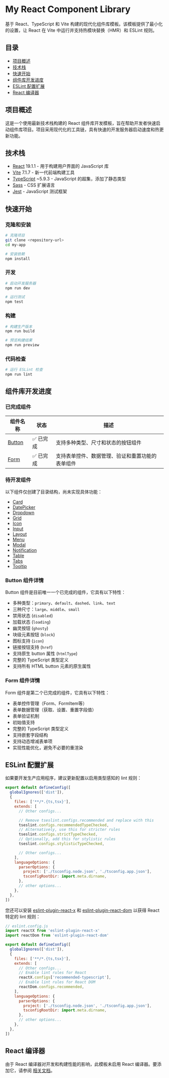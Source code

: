 # My React Component Library

基于 React、TypeScript 和 Vite 构建的现代化组件库模板。该模板提供了最小化的设置，让 React 在 Vite 中运行并支持热模块替换（HMR）和 ESLint 规则。

## 目录

- [项目概述](#项目概述)
- [技术栈](#技术栈)
- [快速开始](#快速开始)
- [组件库开发进度](#组件库开发进度)
- [ESLint 配置扩展](#eslint-配置扩展)
- [React 编译器](#react-编译器)

## 项目概述

这是一个使用最新技术栈构建的 React 组件库开发模板，旨在帮助开发者快速启动组件库项目。项目采用现代化的工具链，具有快速的开发服务器启动速度和热更新功能。

## 技术栈

- [React](https://react.dev/) 19.1.1 - 用于构建用户界面的 JavaScript 库
- [Vite](https://vitejs.dev/) 7.1.7 - 新一代前端构建工具
- [TypeScript](https://www.typescriptlang.org/) ~5.9.3 - JavaScript 的超集，添加了静态类型
- [Sass](https://sass-lang.com/) - CSS 扩展语言
- [Jest](https://jestjs.io/) - JavaScript 测试框架

## 快速开始

### 克隆和安装

```bash
# 克隆项目
git clone <repository-url>
cd my-app

# 安装依赖
npm install
```

### 开发

```bash
# 启动开发服务器
npm run dev

# 运行测试
npm test
```

### 构建

```bash
# 构建生产版本
npm run build

# 预览构建结果
npm run preview
```

### 代码检查

```bash
# 运行 ESLint 检查
npm run lint
```

## 组件库开发进度

### 已完成组件

| 组件名称 | 状态 | 描述 |
|---------|------|------|
| [Button](./src/components/button) | ✅ 已完成 | 支持多种类型、尺寸和状态的按钮组件 |
| [Form](./src/components/form) | ✅ 已完成 | 支持表单控件、数据管理、验证和重置功能的表单组件 |

### 待开发组件

以下组件仅创建了目录结构，尚未实现具体功能：

- [Card](./src/components/card)
- [DatePicker](./src/components/date-picker)
- [Dropdown](./src/components/dropdown)
- [Grid](./src/components/grid)
- [Icon](./src/components/icon)
- [Input](./src/components/input)
- [Layout](./src/components/layout)
- [Menu](./src/components/menu)
- [Modal](./src/components/modal)
- [Notification](./src/components/notification)
- [Table](./src/components/table)
- [Tabs](./src/components/tabs)
- [Tooltip](./src/components/tooltip)

### Button 组件详情

Button 组件是目前唯一一个已完成的组件，它具有以下特性：

- 多种类型：`primary`、`default`、`dashed`、`link`、`text`
- 三种尺寸：`large`、`middle`、`small`
- 禁用状态 (`disabled`)
- 加载状态 (`loading`)
- 幽灵按钮 (`ghosty`)
- 块级元素按钮 (`block`)
- 图标支持 (`icon`)
- 链接按钮支持 (`href`)
- 支持原生 button 属性 (`htmlType`)
- 完整的 TypeScript 类型定义
- 支持所有 HTML button 元素的原生属性

### Form 组件详情

Form 组件是第二个已完成的组件，它具有以下特性：

- 表单控件管理（Form、FormItem等）
- 表单数据管理（获取、设置、重置字段值）
- 表单验证机制
- 初始值支持
- 完整的 TypeScript 类型定义
- 支持嵌套字段结构
- 支持动态增减表单项
- 实现性能优化，避免不必要的重渲染

## ESLint 配置扩展

如果要开发生产应用程序，建议更新配置以启用类型感知的 lint 规则：

```js
export default defineConfig([
  globalIgnores(['dist']),
  {
    files: ['**/*.{ts,tsx}'],
    extends: [
      // Other configs...

      // Remove tseslint.configs.recommended and replace with this
      tseslint.configs.recommendedTypeChecked,
      // Alternatively, use this for stricter rules
      tseslint.configs.strictTypeChecked,
      // Optionally, add this for stylistic rules
      tseslint.configs.stylisticTypeChecked,

      // Other configs...
    ],
    languageOptions: {
      parserOptions: {
        project: ['./tsconfig.node.json', './tsconfig.app.json'],
        tsconfigRootDir: import.meta.dirname,
      },
      // other options...
    },
  },
])
```

您还可以安装 [eslint-plugin-react-x](https://github.com/Rel1cx/eslint-react/tree/main/packages/plugins/eslint-plugin-react-x) 和 [eslint-plugin-react-dom](https://github.com/Rel1cx/eslint-react/tree/main/packages/plugins/eslint-plugin-react-dom) 以获得 React 特定的 lint 规则：

```js
// eslint.config.js
import reactX from 'eslint-plugin-react-x'
import reactDom from 'eslint-plugin-react-dom'

export default defineConfig([
  globalIgnores(['dist']),
  {
    files: ['**/*.{ts,tsx}'],
    extends: [
      // Other configs...
      // Enable lint rules for React
      reactX.configs['recommended-typescript'],
      // Enable lint rules for React DOM
      reactDom.configs.recommended,
    ],
    languageOptions: {
      parserOptions: {
        project: ['./tsconfig.node.json', './tsconfig.app.json'],
        tsconfigRootDir: import.meta.dirname,
      },
      // other options...
    },
  },
])
```

## React 编译器

由于 React 编译器对开发和构建性能的影响，此模板未启用 React 编译器。要添加它，请参阅 [相关文档](https://react.dev/learn/react-compiler/installation)。